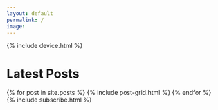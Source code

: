 ```yaml
---
layout: default
permalink: /
image:
---
```


<div id="instagram" class="">
{% include device.html %}
</div>

<div id="content" class="main">
  <div class="wrap">
    <h1 id="posts">Latest Posts</h1>
  <div class="tiles">
    {% for post in site.posts %}
        {% include post-grid.html %}
        {% endfor %}
  </div><!-- /.tiles -->
  </div>
</div>

<div id="subscribe" class="wrap">
{% include subscribe.html %}
<div>
